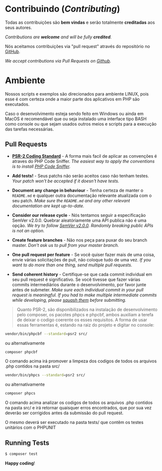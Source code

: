 # Contribuindo (*Contributing*)

Todas as contribuições são **bem vindas** e serão totalmente **creditadas** aos seus autores.

*Contributions are **welcome** and will be fully **credited**.*

Nós aceitamos contribuições via "pull request" através do repositório no [GitHub](https://github.com/nfephp-org/sped-efdreinf).

*We accept contributions via Pull Requests on [Github](https://github.com/nfephp-org/sped-efdreinf).*


# Ambiente

Nossos scripts e exemplos são direcionados para ambiente LINUX, pois esse é com certeza onde a maior parte dos aplicativos em PHP são executados.

Caso o desenvolvimento esteja sendo feito em Windows ou ainda em MacOS é recomendável que ou seja instalado uma interface tipo BASH como console ou que sejam usados outros meios e scripts para a execução das tarefas necessárias. 

## Pull Requests

- **[PSR-2 Coding Standard](https://github.com/php-fig/fig-standards/blob/master/accepted/PSR-2-coding-style-guide.md)** - A forma mais facil de aplicar as convenções é atraves do PHP Code Sniffer. *The easiest way to apply the conventions is to install [PHP Code Sniffer](http://pear.php.net/package/PHP_CodeSniffer).*

- **Add tests!** - Seus patchs não serão aceitos caso não tenham testes. *Your patch won't be accepted if it doesn't have tests.*

- **Document any change in behaviour** - Tenha certeza de manter o `README.md` e qualquer outra documentação relevante atualizada com o seu patch. *Make sure the `README.md` and any other relevant documentation are kept up-to-date.*

- **Consider our release cycle** - Nós tentamos seguir a especificação SemVer v2.0.0. Quebrar aleatóriamente uma API publica não é uma opção. *We try to follow [SemVer v2.0.0](http://semver.org/). Randomly breaking public APIs is not an option.*

- **Create feature branches** - Não nos peça para puxar do seu branch master. *Don't ask us to pull from your master branch.*

- **One pull request per feature** - Se você quiser fazer mais de uma coisa, envie várias solicitações de pull, não coloque tudo de uma vez. *If you want to do more than one thing, send multiple pull requests.*

- **Send coherent history** - Certifique-se que cada commit individual em seu pull request é significativo. Se você tivesse que fazer várias commits intermediários durante o desenvolvimento, por favor junte antes de submeter.  *Make sure each individual commit in your pull request is meaningful. If you had to make multiple intermediate commits while developing, please [squash them](http://www.git-scm.com/book/en/v2/Git-Tools-Rewriting-History#Changing-Multiple-Commit-Messages) before submitting.*

> Quanto PSR-2, são disponibilizados na instalação de desenvolvimento pelo composer, os pacotes phpcs e phpcbf, ambos auxiliam a terefa de deixar o codigo coerente os esses requisitos.
> A forma de usar essas ferramentas é, estando na raiz do projeto e digitar no console:

```sh
vendor/bin/phpcbf --standard=psr2 src/
```
ou alternativamente 
```sh
composer phpcbf
```
O comando acima irá promover a limpeza dos codigos de todos os arquivos .php contidos na pasta src/

```sh
vendor/bin/phpcs --standard=psr2 src/
```
ou alternativamente 
```sh
composer phpcs
```
O comando acima analizar os codigos de todos os arquivos .php contidos na pasta src/ e irá retornar quaisquer erros encontrados, que por sua vez deverão ser corrigidos antes da submissão do pull request.

O mesmo deverá ser executado na pasta tests/ que contêm os testes unitários com o PHPUNIT

## Running Tests

``` bash
$ composer test
```


**Happy coding**!